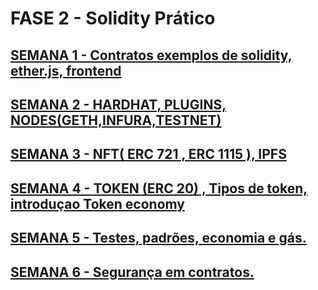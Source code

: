
# FASE 2 - Solidity Prático

## [SEMANA 1 - Contratos exemplos de solidity, ether.js, frontend](semana_1/roteiro.md)

## [SEMANA 2 - HARDHAT, PLUGINS, NODES(GETH,INFURA,TESTNET)](semana_2/roteiro.md)

## [SEMANA 3 - NFT( ERC 721 , ERC 1115 ), IPFS](semana_3/roteiro.md)

## [SEMANA 4 - TOKEN (ERC 20) , Tipos de token, introduçao Token economy](semana_4/roteiro.md)

## [SEMANA 5 - Testes, padrões, economia e gás.](semana_5/roteiro.md)

## [SEMANA 6 - Segurança em contratos.](semana_6/roteiro.md)


